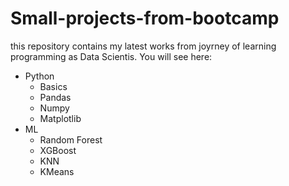 # Small-projects-from-bootcamp
this repository contains my latest works from joyrney of learning programming as Data Scientis. You will see here:
- Python
  - Basics
  - Pandas
  - Numpy 
  - Matplotlib
- ML
  - Random Forest
  - XGBoost
  - KNN
  - KMeans
